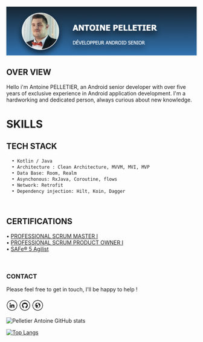 <img src="https://raw.githubusercontent.com/pelletierantoine/pelletierantoine/master/content/pelletierantoine.png"></h2>

## OVER VIEW

Hello i'm Antoine PELLETIER, an Android senior developer with over five years of exclusive experience in Android application development.
I'm a hardworking and dedicated person, always curious about new knowledge.


# SKILLS

 ## TECH STACK
  
      • Kotlin / Java
      • Architecture : Clean Architecture, MVVM, MVI, MVP
      • Data Base: Room, Realm
      • Asynchonous: RxJava, Coroutine, flows
      • Network: Retrofit
      • Dependency injection: Hilt, Koin, Dagger
      
<br/>

 ## CERTIFICATIONS

• <a href="https://www.scrum.org/professional-scrum-certifications/professional-scrum-master-assessments" target="_blank">PROFESSIONAL SCRUM MASTER I</a>\
• <a href="https://www.scrum.org/professional-scrum-product-owner-certifications" target="_blank">PROFESSIONAL SCRUM PRODUCT OWNER I</a>\
• <a href="https://www.credly.com/badges/f08bb0bb-9444-4379-b98d-6f1ba0868213?source=linked_in_profile" target="_blank">SAFe® 5 Agilist</a>

<br/>

### CONTACT

Please feel free to get in touch, I'll be happy to help ! 

####

<a href="https://www.linkedin.com/in/antoine-pelletier-4b8297110/" target="_blank"><img src="https://raw.githubusercontent.com/pelletierantoine/pelletierantoine/master/content/in.png" alt="LinkedIn" width="30"></a>
<a href="https://github.com/pelletierantoine" target="_blank"><img src="https://raw.githubusercontent.com/pelletierantoine/pelletierantoine/master/content/git.png" alt="GitHub" width="30"></a>
<a href="https://github.com/pelletierantoine" target="_blank"><img src="https://raw.githubusercontent.com/pelletierantoine/pelletierantoine/master/content/www.png" alt="Website" width="30"></a>


![Pelletier Antoine GitHub stats](https://github-readme-stats.vercel.app/api?username=pelletierantoine&show_icons=true&theme=tokyonight)

[![Top Langs](https://github-readme-stats.vercel.app/api/top-langs/?username=pelletierantoine&theme=tokyonight)](https://github.com/anuraghazra/github-readme-stats)



